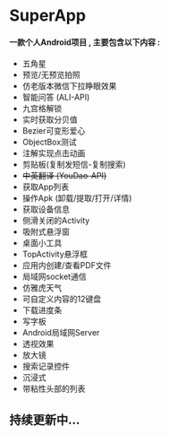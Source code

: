 # SuperApp

#### 一款个人Android项目 , 主要包含以下内容 :

* 五角星
* 预览/无预览拍照
* 仿老版本微信下拉睁眼效果
* 智能问答 (ALI-API)
* 九宫格解锁
* 实时获取分贝值
* Bezier可变形爱心
* ObjectBox测试
* 注解实现点击动画
* 剪贴板(复制发短信-复制搜索)
* ~~中英翻译 (YouDao-API)~~
* 获取App列表
* 操作Apk (卸载/提取/打开/详情)
* 获取设备信息
* 侧滑关闭的Activity
* 吸附式悬浮窗
* 桌面小工具
* TopActivity悬浮框
* 应用内创建/查看PDF文件
* 局域网socket通信
* 仿雅虎天气
* 可自定义内容的12键盘
* 下载进度条
* 写字板
* Android局域网Server
* 透视效果
* 放大镜
* 搜索记录控件
* 沉浸式
* 带粘性头部的列表

## 持续更新中...